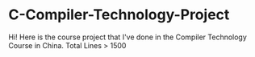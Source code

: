 # C-Compiler-Technology-Project
Hi! Here is the course project that I've done in the Compiler Technology Course in China. Total Lines > 1500
